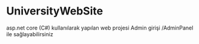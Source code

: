 # UniversityWebSite
asp.net core (C#) kullanılarak yapılan web projesi
Admin girişi /AdminPanel ile sağlayabilirsiniz
